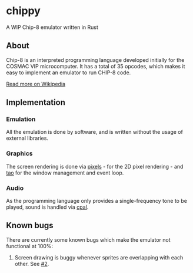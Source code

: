 # chippy 

A WIP Chip-8 emulator written in Rust

## About

Chip-8 is an interpreted programming language developed initially for the COSMAC VIP microcomputer. It has a total of 35 opcodes, which makes it easy to implement an emulator to run CHIP-8 code.

[Read more on Wikipedia](https://en.wikipedia.org/wiki/CHIP-8)

## Implementation

### Emulation

All the emulation is done by software, and is written without the usage of external libraries.

### Graphics

The screen rendering is done via [pixels](https://docs.rs/pixels/latest/pixels/) - for the 2D pixel rendering - and [tao](https://docs.rs/tao/latest/tao/) for the window management and event loop.

### Audio

As the programming language only provides a single-frequency tone to be played, sound is handled via [cpal](https://docs.rs/cpal/latest/cpal/).

## Known bugs

There are currently some known bugs which make the emulator not functional at 100%:

1. Screen drawing is buggy whenever sprites are overlapping with each other. See [#2](https://github.com/sungvzer/chippy/issues/2/).
